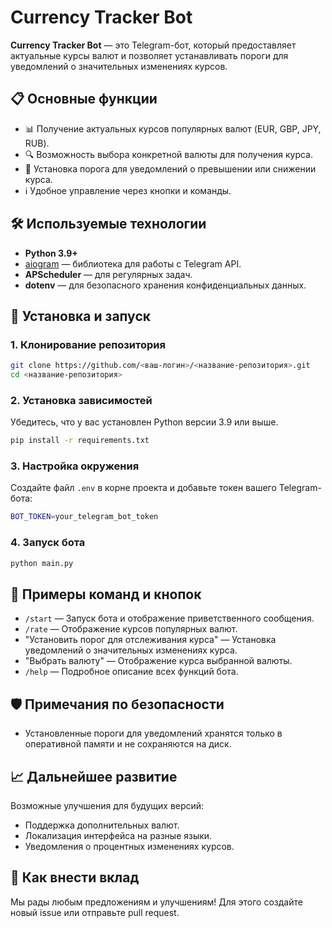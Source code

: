 # Currency Tracker Bot

**Currency Tracker Bot** — это Telegram-бот, который предоставляет актуальные курсы валют и позволяет устанавливать пороги для уведомлений о значительных изменениях курсов.

## 📋 Основные функции

- 📊 Получение актуальных курсов популярных валют (EUR, GBP, JPY, RUB).
- 🔍 Возможность выбора конкретной валюты для получения курса.
- 🚨 Установка порога для уведомлений о превышении или снижении курса.
- ℹ️ Удобное управление через кнопки и команды.

## 🛠️ Используемые технологии

- **Python 3.9+**
- [aiogram](https://docs.aiogram.dev/) — библиотека для работы с Telegram API.
- **APScheduler** — для регулярных задач.
- **dotenv** — для безопасного хранения конфиденциальных данных.

## 🚀 Установка и запуск

### 1. Клонирование репозитория

```bash
git clone https://github.com/<ваш-логин>/<название-репозитория>.git
cd <название-репозитория>
```

### 2. Установка зависимостей
Убедитесь, что у вас установлен Python версии 3.9 или выше.
```bash
pip install -r requirements.txt
```
### 3. Настройка окружения
Создайте файл `.env` в корне проекта и добавьте токен вашего Telegram-бота:
```bash
BOT_TOKEN=your_telegram_bot_token
```

### 4. Запуск бота
```bash
python main.py
```

## 📖 Примеры команд и кнопок
- `/start` — Запуск бота и отображение приветственного сообщения.
- `/rate` — Отображение курсов популярных валют.
- "Установить порог для отслеживания курса" — Установка уведомлений о значительных изменениях курса.
- "Выбрать валюту" — Отображение курса выбранной валюты.
- `/help` — Подробное описание всех функций бота.

## 🛡️ Примечания по безопасности
- Установленные пороги для уведомлений хранятся только в оперативной памяти и не сохраняются на диск.

## 📈 Дальнейшее развитие
Возможные улучшения для будущих версий:

- Поддержка дополнительных валют.
- Локализация интерфейса на разные языки.
- Уведомления о процентных изменениях курсов.

## 🤝 Как внести вклад
Мы рады любым предложениям и улучшениям! Для этого создайте новый issue или отправьте pull request.


